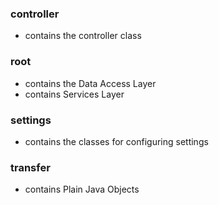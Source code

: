 ### controller

- contains the controller class

### root

- contains the Data Access Layer
- contains Services Layer

### settings

- contains the classes for configuring settings

### transfer

- contains Plain Java Objects